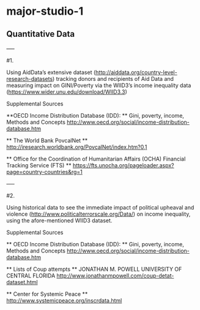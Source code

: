 # major-studio-1

## Quantitative Data

–––

#1.

Using AidData’s extensive dataset (http://aiddata.org/country-level-research-datasets) tracking donors and recipients of Aid Data and measuring impact on GINI/Poverty via the WIID3’s income inequality data (https://www.wider.unu.edu/download/WIID3.3)

Supplemental Sources
   
   **OECD Income Distribution Database (IDD): **
   Gini, poverty, income, Methods and Concepts
   http://www.oecd.org/social/income-distribution-database.htm
   
   ** The World Bank PovcalNet **
   http://iresearch.worldbank.org/PovcalNet/index.htm?0,1

   ** Office for the Coordination of Humanitarian Affairs (OCHA) Financial Tracking Service (FTS) **
   https://fts.unocha.org/pageloader.aspx?page=country-countries&rg=1
   
–––

#2.

Using historical data to see the immediate impact of political upheaval and violence (http://www.politicalterrorscale.org/Data/) on income inequality, using the afore-mentioned WIID3 dataset.

Supplemental Sources

   ** OECD Income Distribution Database (IDD): **
   Gini, poverty, income, Methods and Concepts
   http://www.oecd.org/social/income-distribution-database.htm
   
   ** Lists of Coup attempts **
   JONATHAN M. POWELL UNIVERSITY OF CENTRAL FLORIDA
   http://www.jonathanmpowell.com/coup-detat-dataset.html

   ** Center for Systemic Peace **
   http://www.systemicpeace.org/inscrdata.html
   